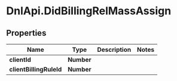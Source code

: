 # DnlApi.DidBillingRelMassAssign

## Properties
Name | Type | Description | Notes
------------ | ------------- | ------------- | -------------
**clientId** | **Number** |  | 
**clientBillingRuleId** | **Number** |  | 


